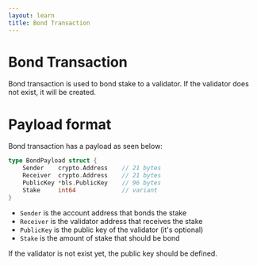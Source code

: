 ```yaml
---
layout: learn
title: Bond Transaction
---
```


# Bond Transaction

Bond transaction is used to bond stake to a validator. If the validator does not exist, it will be
created.

# Payload format

Bond transaction has a payload as seen below:

```go
type BondPayload struct {
    Sender    crypto.Address    // 21 bytes
    Receiver  crypto.Address    // 21 bytes
    PublicKey *bls.PublicKey    // 96 bytes
    Stake     int64             // variant
}
```

- `Sender` is the account address that bonds the stake
- `Receiver` is the validator address that receives the stake
- `PublicKey` is the public key of the validator (it's optional)
- `Stake` is the amount of stake that should be bond

If the validator is not exist yet, the public key should be defined.

